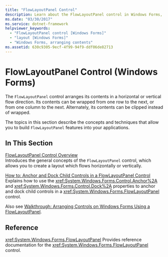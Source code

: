```yaml
---
title: "FlowLayoutPanel Control"
description: Learn about the FlowLayoutPanel control in Windows Forms, which arranges its contents in a horizontal or vertical flow direction.
ms.date: "03/30/2017"
ms.service: dotnet-framework
helpviewer_keywords:
  - "FlowLayoutPanel control [Windows Forms]"
  - "layout [Windows Forms]"
  - "Windows Forms, arranging contents"
ms.assetid: 630c9305-9ecf-4f99-94f9-ddf06de82713
---
```

# FlowLayoutPanel Control (Windows Forms)

The `FlowLayoutPanel` control arranges its contents in a horizontal or vertical flow direction. Its contents can be wrapped from one row to the next, or from one column to the next. Alternately, its contents can be clipped instead of wrapped.

The topics in this section describe the concepts and techniques that allow you to build `FlowLayoutPanel` features into your applications.

## In This Section

[FlowLayoutPanel Control Overview](flowlayoutpanel-control-overview.md)\
Introduces the general concepts of the `FlowLayoutPanel` control, which allows you to create a layout which flows horizontally or vertically.

[How to: Anchor and Dock Child Controls in a FlowLayoutPanel Control](how-to-anchor-and-dock-child-controls-in-a-flowlayoutpanel-control.md)\
Explains how to use the <xref:System.Windows.Forms.Control.Anchor%2A> and <xref:System.Windows.Forms.Control.Dock%2A> properties to anchor and dock child controls in a <xref:System.Windows.Forms.FlowLayoutPanel> control.

Also see [Walkthrough: Arranging Controls on Windows Forms Using a FlowLayoutPanel](walkthrough-arranging-controls-on-windows-forms-using-a-flowlayoutpanel.md).

## Reference

<xref:System.Windows.Forms.FlowLayoutPanel>
Provides reference documentation for the <xref:System.Windows.Forms.FlowLayoutPanel> control.
